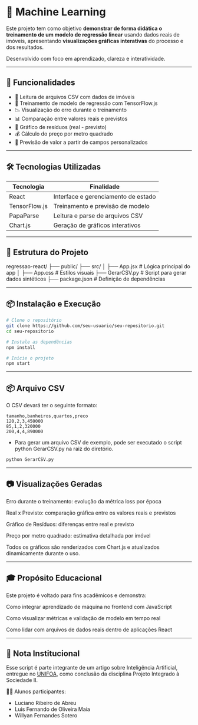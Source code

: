 # 🧠 Machine Learning

Este projeto tem como objetivo **demonstrar de forma didática o treinamento de um modelo de regressão linear** usando dados reais de imóveis, apresentando **visualizações gráficas interativas** do processo e dos resultados.

Desenvolvido com foco em aprendizado, clareza e interatividade.

---
## 🚀 Funcionalidades

- 📂 Leitura de arquivos CSV com dados de imóveis
- 🧠 Treinamento de modelo de regressão com TensorFlow.js
- 📉 Visualização do erro durante o treinamento
- 📊 Comparação entre valores reais e previstos
- 📐 Gráfico de resíduos (real - previsto)
- 💰 Cálculo do preço por metro quadrado
- 🎯 Previsão de valor a partir de campos personalizados

---
## 🛠 Tecnologias Utilizadas

| Tecnologia       | Finalidade                        |
|------------------|-----------------------------------|
| React            | Interface e gerenciamento de estado |
| TensorFlow.js    | Treinamento e previsão de modelo    |
| PapaParse        | Leitura e parse de arquivos CSV     |
| Chart.js         | Geração de gráficos interativos     |

---
## 📁 Estrutura do Projeto

regressao-react/
├── public/
├── src/
│   ├── App.jsx          # Lógica principal do app
│   ├── App.css          # Estilos visuais
├── GerarCSV.py          # Script para gerar dados sintéticos
├── package.json         # Definição de dependências

---
## 📦 Instalação e Execução

```bash
# Clone o repositório
git clone https://github.com/seu-usuario/seu-repositorio.git
cd seu-repositorio

# Instale as dependências
npm install

# Inicie o projeto
npm start
```
---
## 📦 Arquivo CSV

 O CSV devará ter o seguinte formato:

    tamanho,banheiros,quartos,preco
    120,2,3,450000
    85,1,2,320000
    200,4,4,890000


* Para gerar um arquivo CSV de exemplo, pode ser executado o script python GerarCSV.py na raiz do diretório.
```bash 
python GerarCSV.py
```
---
## 📷 Visualizações Geradas
Erro durante o treinamento: evolução da métrica loss por época

Real x Previsto: comparação gráfica entre os valores reais e previstos

Gráfico de Resíduos: diferenças entre real e previsto

Preço por metro quadrado: estimativa detalhada por imóvel

Todos os gráficos são renderizados com Chart.js e atualizados dinamicamente durante o uso.

---
## 🎓 Propósito Educacional
Este projeto é voltado para fins acadêmicos e demonstra:

Como integrar aprendizado de máquina no frontend com JavaScript

Como visualizar métricas e validação de modelo em tempo real

Como lidar com arquivos de dados reais dentro de aplicações React

---
## 🧾 Nota Institucional
Esse script é parte integrante de um artigo sobre Inteligência Artificial, entregue no [UNIFOA](http://unifoa.edu.br), como conclusão da disciplina Projeto Integrado à Sociedade II.

👨‍🎓 Alunos participantes:
* Luciano Ribeiro de Abreu
* Luis Fernando de Oliveira Maia  
* Willyan Fernandes Sotero 
